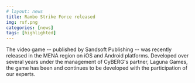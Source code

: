 ```yaml
---
# layout: news
title: Rambo Strike Force released
img: rsf.png
categories: [news]
tags: [highlighted]
---
```


The video game -- published by Sandsoft Publishing -- was recently released in the MENA region on iOS and Android platforms. Developed over several years under the management of CyBERG's partner, Laguna Games, the game has been and continues to be developed with the participation of our experts.